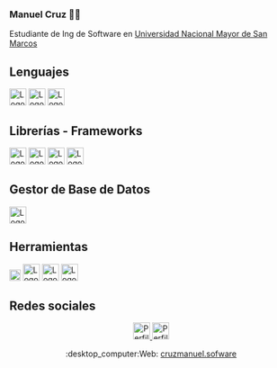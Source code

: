 ### Manuel Cruz 👨‍💻
<p>Estudiante de Ing de Software en <a href="https://unmsm.edu.pe/" target="_blank">Universidad Nacional Mayor de San Marcos</a></p>

<h2>Lenguajes</h2>
<p>
  <img src="https://www.vectorlogo.zone/logos/javascript/javascript-icon.svg" alt="Logo Javascript" height="30" width="30">
  <img src="https://www.vectorlogo.zone/logos/python/python-icon.svg" alt="Logo Python" height="30" width="30">
  <img src="https://www.vectorlogo.zone/logos/php/php-icon.svg" alt="Logo PHP" height="30" width="30">
</p>
<h2>Librerías - Frameworks</h2>
<p>
  <img src="https://www.vectorlogo.zone/logos/reactjs/reactjs-icon.svg" alt="Logo React" height="30" width="30">
  <img src="https://www.vectorlogo.zone/logos/laravel/laravel-icon.svg" alt="Logo Laravel" height="30" width="30">
  <img src="https://w7.pngwing.com/pngs/925/447/png-transparent-express-js-node-js-javascript-mongodb-node-js-text-trademark-logo.png" alt="Logo Express" height="30" width="30">
  <img src="https://www.vectorlogo.zone/logos/nodejs/nodejs-icon.svg" alt="Logo Node" height="30" width="30">
</p>
<h2>Gestor de Base de Datos</h2>
<p>
  <img src="https://www.vectorlogo.zone/logos/mysql/mysql-icon.svg" alt="Logo MySQL" height="30" width="30">
</p>
<h2>Herramientas</h2>
<p>
  <img src="https://www.vectorlogo.zone/logos/getpostman/getpostman-icon.svg" alt="Logo Postman" height="20" width="20">
  <img src="https://www.vectorlogo.zone/logos/figma/figma-icon.svg" alt="Logo Figma" height="30" width="30">
  <img src="https://www.vectorlogo.zone/logos/git-scm/git-scm-icon.svg" alt="Logo Git" height="30" width="30">
  <img src="https://www.vectorlogo.zone/logos/trello/trello-tile.svg" alt="Logo Trello" height="30" width="30">
</p>
<h2>Redes sociales</h2>
<p align="center">
  <a href="https://www.instagram.com/codigo.python/">
    <img src="https://www.vectorlogo.zone/logos/instagram/instagram-icon.svg" alt="Perfil instagram /codigo.python" height="30" width="30">
  </a>
  <a href="https://www.linkedin.com/in/cruzmanuelar/">
    <img src="https://www.vectorlogo.zone/logos/linkedin/linkedin-tile.svg" alt="Perfil linkedin /cruzmanuelar" height="30" width="30">
  </a>
</p>
<!-- <h2>Web</h2> -->
<p align="center">
  :desktop_computer:Web: <a href="https://cruzmanuel.software" target="_blank">cruzmanuel.sofware</a>
</p>
